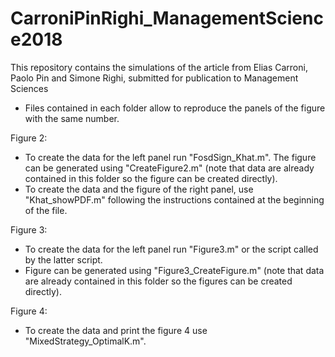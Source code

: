 # CarroniPinRighi_ManagementScience2018
This repository contains the simulations of the article from Elias Carroni, Paolo Pin and Simone Righi, submitted for publication to Management Sciences

- Files contained in each folder allow to reproduce the panels of the figure with the same number. 


Figure 2:
- To create the data for the left panel run "FosdSign_Khat.m". The figure can be generated using "CreateFigure2.m" (note that data are already contained in this folder so the figure can be created directly).
- To create the data and the figure of the right panel, use "Khat_showPDF.m" following the instructions contained at the beginning of the file.

Figure 3:
- To create the data for the left panel run "Figure3.m" or the script called by the latter script. 
- Figure can be generated using "Figure3_CreateFigure.m" (note that data are already contained in this folder so the figures can be created directly).


Figure 4: 
- To create the data and print the figure 4 use "MixedStrategy_OptimalK.m".
